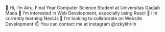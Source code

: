 👋 Hi, I’m Airu, Final Year Computer Science Student at Universitas Gadjah Mada
👀 I’m interested in Web Development, especially using React
🌱 I’m currently learning NextJs
💞️ I’m looking to collaborate on Website Development
📫 You can contact me at instagram @rzkykhrllh
